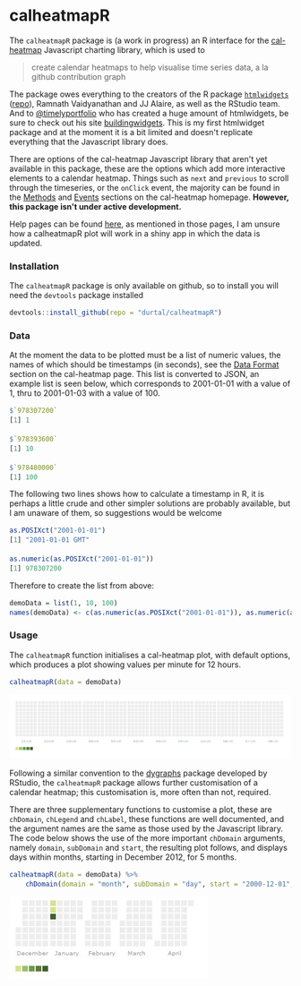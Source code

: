 calheatmapR
===========

The `calheatmapR` package is (a work in progress) an R interface for the [cal-heatmap](https://github.com/kamisama/cal-heatmap) Javascript charting library, which is used to

> create calendar heatmaps to help visualise time series data, a la github contribution graph

The package owes everything to the creators of the R package [`htmlwidgets`](http://www.htmlwidgets.org/) ([repo](https://github.com/ramnathv/htmlwidgets)), Ramnath Vaidyanathan and JJ Alaire, as well as the RStudio team.  And to [@timelyportfolio](https://twitter.com/timelyportfolio) who has created a huge amount of htmlwidgets, be sure to check out his site [buildingwidgets](http://www.buildingwidgets.com/).  This is my first htmlwidget package and at the moment it is a bit limited and doesn't replicate everything that the Javascript library does.

There are options of the cal-heatmap Javascript library that aren't yet available in this package, these are the options which add more interactive elements to a calendar heatmap.  Things such as `next` and `previous` to scroll through the timeseries, or the `onClick` event, the majority can be found in the [Methods](https://kamisama.github.io/cal-heatmap/#methods) and [Events](https://kamisama.github.io/cal-heatmap/#events) sections on the cal-heatmap homepage.  **However, this package isn't under active development.**

Help pages can be found [here](http://durtal.github.io/calheatmapR/), as mentioned in those pages, I am unsure how a calheatmapR plot will work in a shiny app in which the data is updated.

### Installation

The `calheatmapR` package is only available on github, so to install you will need the `devtools` package installed

```R
devtools::install_github(repo = "durtal/calheatmapR")
```

### Data

At the moment the data to be plotted must be a list of numeric values, the names of which should be timestamps (in seconds), see the [Data Format](https://kamisama.github.io/cal-heatmap/#data-format) section on the cal-heatmap page.  This list is converted to JSON, an example list is seen below, which corresponds to 2001-01-01 with a value of 1, thru to 2001-01-03 with a value of 100.

```R
$`978307200`
[1] 1

$`978393600`
[1] 10

$`978480000`
[1] 100
```

The following two lines shows how to calculate a timestamp in R, it is perhaps a little crude and other simpler solutions are probably available, but I am unaware of them, so suggestions would be welcome

```R
as.POSIXct("2001-01-01")
[1] "2001-01-01 GMT"

as.numeric(as.POSIXct("2001-01-01"))
[1] 978307200
```

Therefore to create the list from above:

```R
demoData = list(1, 10, 100)
names(demoData) <- c(as.numeric(as.POSIXct("2001-01-01")), as.numeric(as.POSIXct("2001-01-02")), as.numeric(as.POSIXct("2001-01-03")))
```

### Usage

The `calheatmapR` function initialises a cal-heatmap plot, with default options, which produces a plot showing values per minute for 12 hours.

```R
calheatmapR(data = demoData)
```
![](default-cal-heatmap.jpg)

Following a similar convention to the [dygraphs](http://rstudio.github.io/dygraphs/) package developed by RStudio, the `calheatmapR` package allows further customisation of a calendar heatmap; this customisation is, more often than not, required.

There are three supplementary functions to customise a plot, these are `chDomain`, `chLegend` and `chLabel`, these functions are well documented, and the argument names are the same as those used by the Javascript library.  The code below shows the use of the more important `chDomain` arguments, namely `domain`, `subDomain` and `start`, the resulting plot follows, and displays days within months, starting in December 2012, for 5 months.

```R
calheatmapR(data = demoData) %>%
    chDomain(domain = "month", subDomain = "day", start = "2000-12-01", range = 5)
```
![](chDomain-cal-heatmap.jpg)
